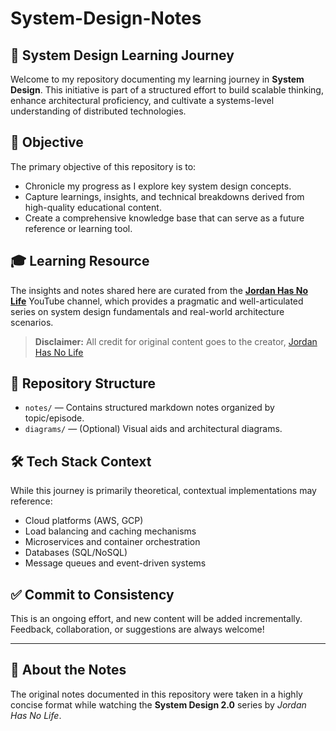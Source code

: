 
# System-Design-Notes
## 🚀 System Design Learning Journey

Welcome to my repository documenting my learning journey in **System Design**. This initiative is part of a structured effort to build scalable thinking, enhance architectural proficiency, and cultivate a systems-level understanding of distributed technologies.

## 📌 Objective
The primary objective of this repository is to:
- Chronicle my progress as I explore key system design concepts.
- Capture learnings, insights, and technical breakdowns derived from high-quality educational content.
- Create a comprehensive knowledge base that can serve as a future reference or learning tool.

## 🎓 Learning Resource
The insights and notes shared here are curated from the [**Jordan Has No Life**](https://www.youtube.com/@jordanhasnolife5163/playlists) YouTube channel, which provides a pragmatic and well-articulated series on system design fundamentals and real-world architecture scenarios.

> **Disclaimer:** All credit for original content goes to the creator, [Jordan Has No Life](https://www.youtube.com/@jordanhasnolife5163/playlists)

## 📁 Repository Structure
- `notes/` — Contains structured markdown notes organized by topic/episode.
-  `diagrams/` — (Optional) Visual aids and architectural diagrams.

## 🛠️ Tech Stack Context

While this journey is primarily theoretical, contextual implementations may reference:
- Cloud platforms (AWS, GCP)
- Load balancing and caching mechanisms
- Microservices and container orchestration
- Databases (SQL/NoSQL)
- Message queues and event-driven systems

## ✅ Commit to Consistency

This is an ongoing effort, and new content will be added incrementally. Feedback, collaboration, or suggestions are always welcome!

---
## 📝 About the Notes

The original notes documented in this repository were taken in a highly concise format while watching the **System Design 2.0** series by *Jordan Has No Life*. 


